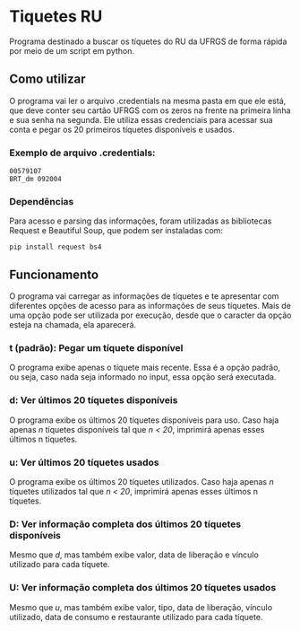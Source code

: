 # Tiquetes RU
Programa destinado a buscar os tíquetes do RU da UFRGS de forma rápida por meio de um script em python.

## Como utilizar
O programa vai ler o arquivo .credentials na mesma pasta em que ele está, que deve conter seu cartão UFRGS com os zeros na frente na primeira linha e sua senha na segunda. Ele utiliza essas credenciais para acessar sua conta e pegar os 20 primeiros tíquetes disponíveis e usados.

### Exemplo de arquivo .credentials:
```
00579107
BRT_dm 092004
```

### Dependências
Para acesso e parsing das informações, foram utilizadas as bibliotecas Request e Beautiful Soup, que podem ser instaladas com:
```
pip install request bs4
```

## Funcionamento
O programa vai carregar as informações de tíquetes e te apresentar com diferentes opções de acesso para as informações de seus tíquetes. Mais de uma opção pode ser utilizada por execução, desde que o caracter da opção esteja na chamada, ela aparecerá.

### t (padrão): Pegar um tíquete disponível
O programa exibe apenas o tíquete mais recente. Essa é a opção padrão, ou seja, caso nada seja informado no input, essa opção será executada.

### d: Ver últimos 20 tíquetes disponíveis
O programa exibe os últimos 20 tíquetes disponíveis para uso. Caso haja apenas *n* tíquetes disponíveis tal que *n < 20*, imprimirá apenas esses últimos n tíquetes.

### u: Ver últimos 20 tíquetes usados
O programa exibe os últimos 20 tíquetes utilizados. Caso haja apenas *n* tíquetes utilizados tal que *n < 20*, imprimirá apenas esses últimos n tíquetes.

### D: Ver informação completa dos últimos 20 tíquetes disponíveis
Mesmo que *d*, mas também exibe valor, data de liberação e vínculo utilizado para cada tíquete.

### U: Ver informação completa dos últimos 20 tíquetes usados
Mesmo que *u*, mas também exibe valor, tipo, data de liberação, vínculo utilizado, data de consumo e restaurante utilizado para cada tíquete.

